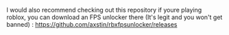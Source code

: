 I would also recommend checking out this repository if youre playing roblox, you can download an FPS unlocker there (It's legit and you won't get banned) : https://github.com/axstin/rbxfpsunlocker/releases
